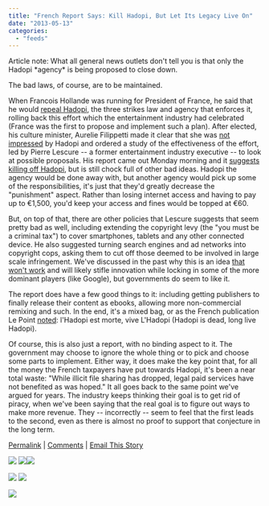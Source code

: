 ```yaml
---
title: "French Report Says: Kill Hadopi, But Let Its Legacy Live On"
date: "2013-05-13"
categories: 
  - "feeds"
---
```


Article note: What all general news outlets don't tell you is that only the Hadopi \*agency\* is being proposed to close down.

The bad laws, of course, are to be maintained.

When Francois Hollande was running for President of France, he said that he would [repeal Hadopi](http://www.techdirt.com/articles/20111023/05483716480/leading-french-presidential-candidate-would-repeal-hadopi-keep-net-surveillance.shtml), the three strikes law and agency that enforces it, rolling back this effort which the entertainment industry had celebrated (France was the first to propose and implement such a plan). After elected, his culture minister, Aurelie Filippetti made it clear that she was [not impressed](http://www.techdirt.com/articles/20120806/02240019940/new-french-government-not-impressed-hadopi-wants-to-cut-its-funding.shtml) by Hadopi and ordered a study of the effectiveness of the effort, led by Pierre Lescure -- a former entertainment industry executive -- to look at possible proposals. His report came out Monday morning and it [suggests killing off Hadopi](http://www.techworld.com.au/article/461664/france_should_soften_internet_three_strikes_law_says_gov_t_report/), but is still chock full of other bad ideas. Hadopi the agency would be done away with, but another agency would pick up some of the responsibilities, it's just that they'd greatly decrease the "punishment" aspect. Rather than losing internet access and having to pay up to €1,500, you'd keep your access and fines would be topped at €60. 
  
But, on top of that, there are other policies that Lescure suggests that seem pretty bad as well, including extending the copyright levy (the "you must be a criminal tax") to cover smartphones, tablets and any other connected device. He also suggested turning search engines and ad networks into copyright cops, asking them to cut off those deemed to be involved in large scale infringement. We've discussed in the past why this is an idea [that won't work](http://www.techdirt.com/articles/20130218/14412622019/google-looks-to-cut-funding-to-illegal-sites-it-doesnt-fund-first-place.shtml) and will likely stifle innovation while locking in some of the more dominant players (like Google), but governments do seem to like it.  
  
The report does have a few good things to it: including getting publishers to finally release their content as ebooks, allowing more non-commercial remixing and such. In the end, it's a mixed bag, or as the French publication Le Point [noted](http://www.lepoint.fr/chroniqueurs-du-point/guerric-poncet/rapport-lescure-l-hadopi-est-morte-vive-l-hadopi-13-05-2013-1666125_506.php): l'Hadopi est morte, vive L'Hadopi (Hadopi is dead, long live Hadopi).  
  
Of course, this is also just a report, with no binding aspect to it. The government may choose to ignore the whole thing or to pick and choose some parts to implement. Either way, it does make the key point that, for all the money the French taxpayers have put towards Hadopi, it's been a near total waste: "While illicit file sharing has dropped, legal paid services have not benefited as was hoped." It all goes back to the same point we've argued for years. The industry keeps thinking their goal is to get rid of piracy, when we've been saying that the real goal is to figure out ways to make more revenue. They -- incorrectly -- seem to feel that the first leads to the second, even as there is almost no proof to support that conjecture in the long term.  
  
[Permalink](http://www.techdirt.com/articles/20130513/13523923064/french-report-says-kill-hadopi-let-its-legacy-live.shtml) | [Comments](http://www.techdirt.com/articles/20130513/13523923064/french-report-says-kill-hadopi-let-its-legacy-live.shtml#comments) | [Email This Story](http://www.techdirt.com/articles/20130513/13523923064/french-report-says-kill-hadopi-let-its-legacy-live.shtml?op=sharethis)  
  
  
[![](http://ads.pheedo.com/img.phdo?s=595e771287bc9248eb58d4627dde0788&p=1)](http://ads.pheedo.com/click.phdo?s=595e771287bc9248eb58d4627dde0788&p=1) ![](http://tags.bluekai.com/site/5148)![](http://insight.adsrvr.org/track/evnt/?ct=0:8pyu3gz&adv=wouzn4v&fmt=3)

[![](http://feeds.feedburner.com/~ff/techdirt/feed?i=DI7jZ4j3Bps:ZICkRT_c6Uw:D7DqB2pKExk)](http://feeds.feedburner.com/~ff/techdirt/feed?a=DI7jZ4j3Bps:ZICkRT_c6Uw:D7DqB2pKExk) [![](http://feeds.feedburner.com/~ff/techdirt/feed?d=c-S6u7MTCTE)](http://feeds.feedburner.com/~ff/techdirt/feed?a=DI7jZ4j3Bps:ZICkRT_c6Uw:c-S6u7MTCTE)

![](http://feeds.feedburner.com/~r/techdirt/feed/~4/DI7jZ4j3Bps)
